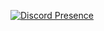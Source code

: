 [![Discord Presence](https://lanyard.cnrad.dev/api/753306468156964924)](https://discord.com/users/753306468156964924)
